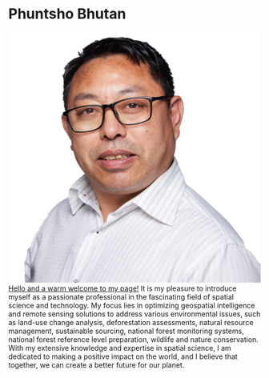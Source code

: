 # Phuntsho Bhutan
![](https://github.com/PhuntshoBhutan/PhuntshoBhutan.github.io/blob/main/images/phuntsho_photo_small.png)
[Hello and a warm welcome to my page!](https://www.linkedin.com/in/phuntsho-phuntsho-51500437/) It is my pleasure to introduce myself as a passionate professional in the fascinating field of spatial science and technology. My focus lies in optimizing geospatial intelligence and remote sensing solutions to address various environmental issues, such as land-use change analysis, deforestation assessments, natural resource management, sustainable sourcing, national forest monitoring systems, national forest reference level preparation, wildlife and nature conservation. With my extensive knowledge and expertise in spatial science, I am dedicated to making a positive impact on the world, and I believe that together, we can create a better future for our planet.
